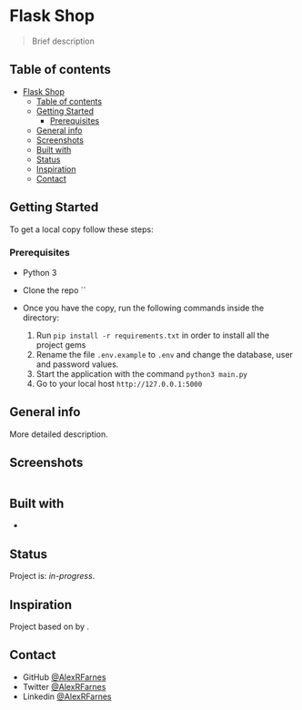 # Flask Shop

> Brief description

## Table of contents

- [Flask Shop](#flask-shop)
  - [Table of contents](#table-of-contents)
  - [Getting Started](#getting-started)
    - [Prerequisites](#prerequisites)
  - [General info](#general-info)
  - [Screenshots](#screenshots)
  - [Built with](#built-with)
  - [Status](#status)
  - [Inspiration](#inspiration)
  - [Contact](#contact)

## Getting Started

To get a local copy follow these steps:

### Prerequisites

- Python 3

- Clone the repo ``
- Once you have the copy, run the following commands inside the directory:
  1. Run `pip install -r requirements.txt` in order to install all the project gems
  2. Rename the file `.env.example` to `.env` and change the database, user and password values.
  3. Start the application with the command `python3 main.py `
  4. Go to your local host `http://127.0.0.1:5000`

## General info

More detailed description.

## Screenshots

![]()

<!-- [Demo]() -->

## Built with

-

## Status

Project is: _in-progress_.

## Inspiration

Project based on []() by .

## Contact

- GitHub [@AlexRFarnes](https://github.com/AlexRFarnes)
- Twitter [@AlexRFarnes](https://twitter.com/alexrfarnes)
- Linkedin [@AlexRFarnes](https://www.linkedin.com/in/alexrfarnes/)
